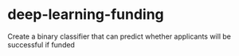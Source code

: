# deep-learning-funding
Create a binary classifier that can predict whether applicants will be successful if funded
